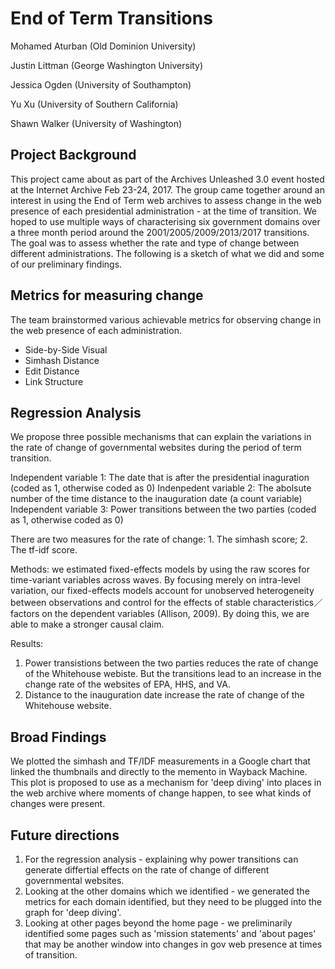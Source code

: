 # End of Term Transitions

Mohamed Aturban (Old Dominion University)

Justin Littman (George Washington University)

Jessica Ogden (University of Southampton)

Yu Xu (University of Southern California)

Shawn Walker (University of Washington)

## Project Background
This project came about as part of the Archives Unleashed 3.0 event hosted at the Internet Archive Feb 23-24, 2017. The group came together around an interest in using the End of Term web archives to assess change in the web presence of each presidential administration - at the time of transition. We hoped to use multiple ways of characterising six government domains over a three month period around the  2001/2005/2009/2013/2017 transitions. The goal was to assess whether the rate and type of change between different administrations. The following is a sketch of what we did and some of our preliminary findings.

## Metrics for measuring change
The team brainstormed various achievable metrics for observing change in the web presence of each administration.
* Side-by-Side Visual
* Simhash Distance
* Edit Distance
* Link Structure

## Regression Analysis
We propose three possible mechanisms that can explain the variations in the rate of change of governmental websites during the period of term transition.

Independent variable 1: The date that is after the presidential inaguration (coded as 1, otherwise coded as 0)
Indenpedent variable 2: The abolsute number of the time distance to the inauguration date (a count variable)
Independent variable 3: Power transitions between the two parties (coded as 1, otherwise coded as 0)

There are two measures for the rate of change: 1. The simhash score; 2. The tf-idf score.

Methods: we estimated fixed-effects models by using the raw scores for time-variant variables across waves. By focusing merely on intra-level variation, our fixed-effects models account for unobserved heterogeneity between observations and control for the effects of stable characteristics／factors on the dependent variables (Allison, 2009). By doing this, we are able to make a stronger causal claim.

Results: 
1. Power transistions between the two parties reduces the rate of change of the Whitehouse webiste. But the transitions lead to an increase in the change rate of the websites of EPA, HHS, and VA.
2. Distance to the inauguration date increase the rate of change of the Whitehouse website.

## Broad Findings
We plotted the simhash and TF/IDF measurements in a Google chart that linked the thumbnails and directly to the memento in Wayback Machine. This plot is proposed to use as a mechanism for 'deep diving' into places in the web archive where moments of change happen, to see what kinds of changes were present.

## Future directions
1. For the regression analysis - explaining why power transitions can generate differtial effects on the rate of change of different governmental websites.
2. Looking at the other domains which we identified - we generated the metrics for each domain identified, but they need to be plugged into the graph for 'deep diving'.
3. Looking at other pages beyond the home page - we preliminarily identified some pages such as 'mission statements' and 'about pages' that may be another window into changes in gov web presence at times of transition.


